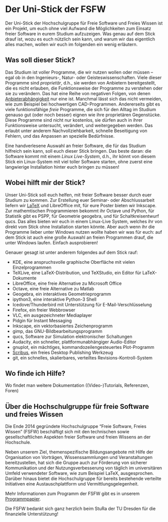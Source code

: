 # Der Uni-Stick der FSFW

Der Uni-Stick der Hochschulgruppe für Freie Software und Freies Wissen ist ein
Projekt, um euch ohne viel Aufwand die Möglichkeiten zum Einsatz freier Software
in eurem Studium aufzuzeigen.  Was genau auf dem Stick drauf ist, wozu es euch
nützlich sein kann, und warum wir das eigentlich alles machen, wollen wir euch
im folgenden ein wenig erläutern.

## Was soll dieser Stick?

Das Studium ist voller Programme, die wir nutzen wollen oder müssen – egal ob in
den Ingenieurs-, Natur- oder Geisteswissenschaften.  Viele dieser Programme sind
*proprietär*, d.h., sie werden von Anbietern bereitgestellt, die es nicht
erlauben, die Funktionsweise der Programme zu verstehen oder sie zu verändern.
Das hat eine Reihe von negativen Folgen, von denen [Anbieterabhängigkeit][1] nur
eine ist.  Manchmal lässt sich das nicht vermeiden, wie zum Beispiel bei
hochwertigen CAD-Programmen.  Andererseits gibt es viele funktionsfähige *freie*
Programme, die sich für den Alltag im Studium genauso gut (oder noch besser)
eignen wie ihre proprietären Gegenstücke.  Diese Programme sind nicht nur
kostenlos, sie dürfen auch in ihrer Funktionsweise untersucht, verändert, und
weitergegeben werden.  Das erlaubt unter anderem Nachvollziehbarkeit, schnelle
Beseitigung von Fehlern, und das Anpassen an spezielle Bedürfnisse.

Eine handverlesene Auswahl an freier Software, die für das Studium hilfreich
sein kann, soll euch dieser Stick bringen.  Das beste daran: die Software kommt
mit einem *Linux Live-System*, d.h., ihr könnt von diesem Stick ein Linux-System
mit viel toller Software starten, ohne zuerst eine langwierige Installation
hinter euch bringen zu müssen!

[1]: https://en.wikipedia.org/wiki/Vendor_lock-in

## Wobei hilft mir der Stick?

Unser Uni-Stick soll euch helfen, mit freier Software besser durch euer Studium
zu kommen.  Zur Erstellung euer Seminar- oder Abschlussarbeit liefern
wir [LaTeX](latex.md) und LibreOffice mit, für eure Poster bieten wir Inkscape.
Zur mathemtischen Programmieren bekommt ihr Octave und Python, für Statistik
gibt es PSPP, für Geometrie geogebra, und für Schaltkreisentwurf qucs.  Das
alles bieten wir euch in einem Linux-Live System, welches ihr von direkt vom
Stick ohne Installation starten könnte.  Aber auch wenn ihr die Programme lieber
unter Windows nutzen wollte haben wir was für euch: auf dem Stick ist auch eine
große Auswahl an freien Programmen drauf, die unter Windows laufen.  Einfach
ausprobieren!

Genauer gesagt ist unter anderem folgendes auf dem Stick rauf:

- KDE, eine anspruchsvolle graphische Oberfläche mit vielen Einzelprogrammen
- TeXLive, eine LaTeX-Distribution, und TeXStudio, ein Editor für LaTeX-Dokumente
- LibreOffice, eine freie Alternative zu Microsoft Office
- Octave, eine freie Alternative zu Matlab
- Geogebra, ein interaktives Geometrieprogramm
- ipython3, eine interaktive Python-3 Shell
- Icedove/Thunderbird mit Unterstützung für E-Mail-Verschlüsselung
- Firefox, ein freier Webbrowser
- VLC, ein ausgezeichneter Mediaplayer
- Pidgin für Instant Messaging
- Inkscape, ein vektorbasiertes Zeichenprogramm
- gimp, das GNU-Bildbearbeitungsprogramm
- qucs, Software zur Simulation elektronischer Schaltungen
- Audacity, ein schneller, plattformunabhängiger Audio-Editor
- gnuplot, ein mächtiges, kommandozeilengesteuertes Plot-Programm
- [Scribus](https://www.scribus.net/), ein freies Desktop Publishing Werkzeug
- git, ein schnelles, skalierbares, verteiltes Revisions-Kontroll-System

## Wo finde ich Hilfe?

Wo findet man weitere Dokumentation ((Video-)Tutorials, Referenzen, Foren)

## Über die Hochschulgruppe für freie Software und freies Wissen

Die Ende 2014 gegründete Hochschulgruppe “Freie Software, Freies Wissen” (FSFW)
beschäftigt sich mit den technischen sowie gesellschaftlichen Aspekten freier
Software und freien Wissens an der Hochschule.

Neben unserem Ziel, themenspezifische Bildungsangebote mit Hilfe der
Organisation von Vorträgen, Wissenssammlungen und Veranstaltungen
bereitzustellen, hat sich die Gruppe auch zur Förderung von sicherer
Kommunikation und der Nutzungsverbesserung von täglich im universitären Umfeld
verwendeter Software, wie zum Beispiel LaTeX, ausgesprochen. Darüber hinaus
bietet die Hochschulgruppe für bereits bestehende verteilte Initiativen eine
Austauschplattform und Vermittlungsgelegenheit.

Mehr Informationen zum Programm der FSFW gibt es in
unserem [Programmpapier](https://fsfw-dresden.de/programm.html).

Die FSFW bedankt sich ganz herzlich beim StuRa der TU Dresden für die
finanzielle Unterstützung!
